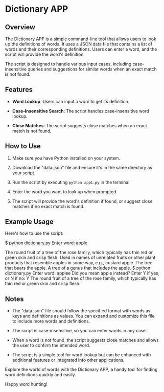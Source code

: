 # Dictionary APP

## Overview

The Dictionary APP is a simple command-line tool that allows users to look up the definitions of words. It uses a JSON data file that contains a list of words and their corresponding definitions. Users can enter a word, and the script will provide the word's definition.

The script is designed to handle various input cases, including case-insensitive queries and suggestions for similar words when an exact match is not found.

## Features

- **Word Lookup**: Users can input a word to get its definition.

- **Case-Insensitive Search**: The script handles case-insensitive word lookup.

- **Close Matches**: The script suggests close matches when an exact match is not found.

## How to Use

1. Make sure you have Python installed on your system.

2. Download the "data.json" file and ensure it's in the same directory as your script.

3. Run the script by executing `python app1.py` in the terminal.

4. Enter the word you want to look up when prompted.

5. The script will provide the word's definition if found, or suggest close matches if no exact match is found.

## Example Usage

Here's how to use the script:

$ python dictionary.py
Enter word: apple

The round fruit of a tree of the rose family, which typically has thin red or green skin and crisp flesh.
Used in names of unrelated fruits or other plant products that resemble apples in some way, e.g., custard apple.
The tree that bears the apple.
A tree of a genus that includes the apple.
$ python dictionary.py
Enter word: applee
Did you mean apple instead? Enter Y if yes, or N if no: Y
The round fruit of a tree of the rose family, which typically has thin red or green skin and crisp flesh.

## Notes

- The "data.json" file should follow the specified format with words as keys and definitions as values. You can expand and customize this file to include more words and definitions.

- The script is case-insensitive, so you can enter words in any case.

- When a word is not found, the script suggests close matches and allows the user to confirm the intended word.

- The script is a simple tool for word lookup but can be enhanced with additional features or integrated into other applications.

Explore the world of words with the Dictionary APP, a handy tool for finding word definitions quickly and easily.

Happy word hunting!
